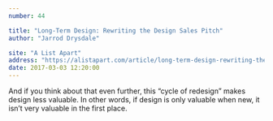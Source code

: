 ```yaml
---
number: 44

title: "Long-Term Design: Rewriting the Design Sales Pitch"
author: "Jarrod Drysdale"

site: "A List Apart"
address: "https://alistapart.com/article/long-term-design-rewriting-the-design-sales-pitch"
date: 2017-03-03 12:20:00
---
```


And if you think about that even further, this “cycle of redesign” makes design less valuable. In other words, if design is only valuable when new, it isn’t very valuable in the first place.
